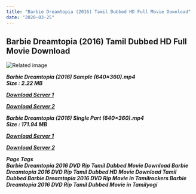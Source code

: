 ```yaml
---
title: "Barbie Dreamtopia (2016) Tamil Dubbed HD Full Movie Download"
date: "2020-03-25"
---
```


## Barbie Dreamtopia (2016) Tamil Dubbed HD Full Movie Download

![Related image](https://extraimage.net/images/2017/01/30/5c84b1cd8e4def1dd7d61e25b2c22f2b.jpg) 

_**Barbie Dreamtopia (2016) Sample (640×360).mp4  
Size : 2.22 MB**_

[_**Download Server 1**_](http://p1.wetransfer.vip/files/Tamil{fd620c6e78cfff08ebfb4d2d3131a235617ba7e0206610644c5f25f325d4dc51}20Dubbed{fd620c6e78cfff08ebfb4d2d3131a235617ba7e0206610644c5f25f325d4dc51}20Movies/Tamil{fd620c6e78cfff08ebfb4d2d3131a235617ba7e0206610644c5f25f325d4dc51}20Recent{fd620c6e78cfff08ebfb4d2d3131a235617ba7e0206610644c5f25f325d4dc51}20Dubbed{fd620c6e78cfff08ebfb4d2d3131a235617ba7e0206610644c5f25f325d4dc51}20Movies/Barbie{fd620c6e78cfff08ebfb4d2d3131a235617ba7e0206610644c5f25f325d4dc51}20Dreamtopia{fd620c6e78cfff08ebfb4d2d3131a235617ba7e0206610644c5f25f325d4dc51}20(2016)/Barbie{fd620c6e78cfff08ebfb4d2d3131a235617ba7e0206610644c5f25f325d4dc51}20Dreamtopia{fd620c6e78cfff08ebfb4d2d3131a235617ba7e0206610644c5f25f325d4dc51}20(2016){fd620c6e78cfff08ebfb4d2d3131a235617ba7e0206610644c5f25f325d4dc51}20DVD{fd620c6e78cfff08ebfb4d2d3131a235617ba7e0206610644c5f25f325d4dc51}20Rip/Barbie{fd620c6e78cfff08ebfb4d2d3131a235617ba7e0206610644c5f25f325d4dc51}20Dreamtopia{fd620c6e78cfff08ebfb4d2d3131a235617ba7e0206610644c5f25f325d4dc51}20(2016){fd620c6e78cfff08ebfb4d2d3131a235617ba7e0206610644c5f25f325d4dc51}20Sample{fd620c6e78cfff08ebfb4d2d3131a235617ba7e0206610644c5f25f325d4dc51}20(640x360).mp4)

[_**Download Server 2**_](http://p1.wetransfer.vip/files/Tamil{fd620c6e78cfff08ebfb4d2d3131a235617ba7e0206610644c5f25f325d4dc51}20Dubbed{fd620c6e78cfff08ebfb4d2d3131a235617ba7e0206610644c5f25f325d4dc51}20Movies/Tamil{fd620c6e78cfff08ebfb4d2d3131a235617ba7e0206610644c5f25f325d4dc51}20Recent{fd620c6e78cfff08ebfb4d2d3131a235617ba7e0206610644c5f25f325d4dc51}20Dubbed{fd620c6e78cfff08ebfb4d2d3131a235617ba7e0206610644c5f25f325d4dc51}20Movies/Barbie{fd620c6e78cfff08ebfb4d2d3131a235617ba7e0206610644c5f25f325d4dc51}20Dreamtopia{fd620c6e78cfff08ebfb4d2d3131a235617ba7e0206610644c5f25f325d4dc51}20(2016)/Barbie{fd620c6e78cfff08ebfb4d2d3131a235617ba7e0206610644c5f25f325d4dc51}20Dreamtopia{fd620c6e78cfff08ebfb4d2d3131a235617ba7e0206610644c5f25f325d4dc51}20(2016){fd620c6e78cfff08ebfb4d2d3131a235617ba7e0206610644c5f25f325d4dc51}20DVD{fd620c6e78cfff08ebfb4d2d3131a235617ba7e0206610644c5f25f325d4dc51}20Rip/Barbie{fd620c6e78cfff08ebfb4d2d3131a235617ba7e0206610644c5f25f325d4dc51}20Dreamtopia{fd620c6e78cfff08ebfb4d2d3131a235617ba7e0206610644c5f25f325d4dc51}20(2016){fd620c6e78cfff08ebfb4d2d3131a235617ba7e0206610644c5f25f325d4dc51}20Sample{fd620c6e78cfff08ebfb4d2d3131a235617ba7e0206610644c5f25f325d4dc51}20(640x360).mp4)

_**Barbie Dreamtopia (2016) Single Part (640×360).mp4  
Size : 171.94 MB**_

[_**Download Server 1**_](http://p1.wetransfer.vip/files/Tamil{fd620c6e78cfff08ebfb4d2d3131a235617ba7e0206610644c5f25f325d4dc51}20Dubbed{fd620c6e78cfff08ebfb4d2d3131a235617ba7e0206610644c5f25f325d4dc51}20Movies/Tamil{fd620c6e78cfff08ebfb4d2d3131a235617ba7e0206610644c5f25f325d4dc51}20Recent{fd620c6e78cfff08ebfb4d2d3131a235617ba7e0206610644c5f25f325d4dc51}20Dubbed{fd620c6e78cfff08ebfb4d2d3131a235617ba7e0206610644c5f25f325d4dc51}20Movies/Barbie{fd620c6e78cfff08ebfb4d2d3131a235617ba7e0206610644c5f25f325d4dc51}20Dreamtopia{fd620c6e78cfff08ebfb4d2d3131a235617ba7e0206610644c5f25f325d4dc51}20(2016)/Barbie{fd620c6e78cfff08ebfb4d2d3131a235617ba7e0206610644c5f25f325d4dc51}20Dreamtopia{fd620c6e78cfff08ebfb4d2d3131a235617ba7e0206610644c5f25f325d4dc51}20(2016){fd620c6e78cfff08ebfb4d2d3131a235617ba7e0206610644c5f25f325d4dc51}20DVD{fd620c6e78cfff08ebfb4d2d3131a235617ba7e0206610644c5f25f325d4dc51}20Rip/Barbie{fd620c6e78cfff08ebfb4d2d3131a235617ba7e0206610644c5f25f325d4dc51}20Dreamtopia{fd620c6e78cfff08ebfb4d2d3131a235617ba7e0206610644c5f25f325d4dc51}20(2016){fd620c6e78cfff08ebfb4d2d3131a235617ba7e0206610644c5f25f325d4dc51}20Single{fd620c6e78cfff08ebfb4d2d3131a235617ba7e0206610644c5f25f325d4dc51}20Part{fd620c6e78cfff08ebfb4d2d3131a235617ba7e0206610644c5f25f325d4dc51}20(640x360).mp4)

[_**Download Server 2**_](http://p1.wetransfer.vip/files/Tamil{fd620c6e78cfff08ebfb4d2d3131a235617ba7e0206610644c5f25f325d4dc51}20Dubbed{fd620c6e78cfff08ebfb4d2d3131a235617ba7e0206610644c5f25f325d4dc51}20Movies/Tamil{fd620c6e78cfff08ebfb4d2d3131a235617ba7e0206610644c5f25f325d4dc51}20Recent{fd620c6e78cfff08ebfb4d2d3131a235617ba7e0206610644c5f25f325d4dc51}20Dubbed{fd620c6e78cfff08ebfb4d2d3131a235617ba7e0206610644c5f25f325d4dc51}20Movies/Barbie{fd620c6e78cfff08ebfb4d2d3131a235617ba7e0206610644c5f25f325d4dc51}20Dreamtopia{fd620c6e78cfff08ebfb4d2d3131a235617ba7e0206610644c5f25f325d4dc51}20(2016)/Barbie{fd620c6e78cfff08ebfb4d2d3131a235617ba7e0206610644c5f25f325d4dc51}20Dreamtopia{fd620c6e78cfff08ebfb4d2d3131a235617ba7e0206610644c5f25f325d4dc51}20(2016){fd620c6e78cfff08ebfb4d2d3131a235617ba7e0206610644c5f25f325d4dc51}20DVD{fd620c6e78cfff08ebfb4d2d3131a235617ba7e0206610644c5f25f325d4dc51}20Rip/Barbie{fd620c6e78cfff08ebfb4d2d3131a235617ba7e0206610644c5f25f325d4dc51}20Dreamtopia{fd620c6e78cfff08ebfb4d2d3131a235617ba7e0206610644c5f25f325d4dc51}20(2016){fd620c6e78cfff08ebfb4d2d3131a235617ba7e0206610644c5f25f325d4dc51}20Single{fd620c6e78cfff08ebfb4d2d3131a235617ba7e0206610644c5f25f325d4dc51}20Part{fd620c6e78cfff08ebfb4d2d3131a235617ba7e0206610644c5f25f325d4dc51}20(640x360).mp4) 

_**Page Tags  
Barbie Dreamtopia 2016 DVD Rip Tamil Dubbed Movie Download Barbie Dreamtopia 2016 DVD Rip Tamil Dubbed HD Movie Download Tamil Dubbed Barbie Dreamtopia 2016 DVD Rip Movie in Tamilrockers Barbie Dreamtopia 2016 DVD Rip Tamil Dubbed Movie in Tamilyogi**_
